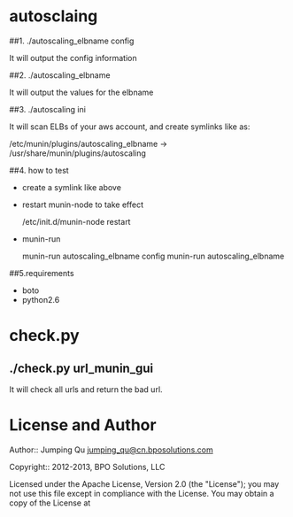 autosclaing
===========

##1. ./autoscaling_elbname  config

It will output the config information

##2. ./autoscaling_elbname

It will output the values for the elbname

##3. ./autoscaling  ini

It will scan ELBs of your aws account, and create symlinks like as:

/etc/munin/plugins/autoscaling_elbname -> /usr/share/munin/plugins/autoscaling

##4. how to test

* create a symlink like above
* restart munin-node to take effect

  /etc/init.d/munin-node restart

* munin-run

  munin-run autoscaling_elbname config
  munin-run autoscaling_elbname

##5.requirements
* boto
* python2.6

check.py
===========
## ./check.py url_munin_gui
It will check all urls and return the bad url.

License and Author
==================

Author:: Jumping Qu <jumping_qu@cn.bposolutions.com>

Copyright:: 2012-2013, BPO Solutions, LLC 

Licensed under the Apache License, Version 2.0 (the "License");
you may not use this file except in compliance with the License.
You may obtain a copy of the License at
